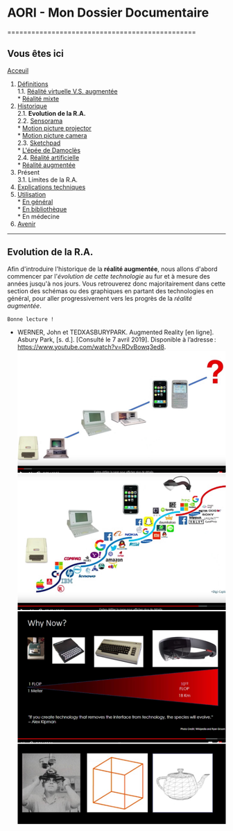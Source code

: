 # AORI - Mon Dossier Documentaire
===============================================

## Vous êtes ici  
[Acceuil](Introduction.md)

1. [Définitions](defintion.md)  
  1.1. [Réalité virtuelle V.S. augmentée](vs.md)    
         * [Réalité mixte](mixed.md)  
2. [Historique](Histoire.md)  
  2.1. **Evolution de la R.A.**  
  2.2. [Sensorama](sensorama.md)  
         * [Motion picture projector](premierei.md)   
         * [Motion picture camera](secondei.md)  
  2.3. [Sketchpad](logiciel.md)  
         * [L'épée de Damoclès](epee.md)  
  2.4. [Réalité artificielle](rearti.md)  
         * [Réalité augmentée](ra.md)  
3. Présent  
  3.1. Limites de la R.A.  
4. [Explications techniques](Fonctionnement.md)  
5. [Utilisation](utilisation.md)  
         * [En général](engeneral.md)  
         * [En bibliothèque](bibli.md)  
         * En médecine  
 6. [Avenir](Avenir.md)  

-----------------------------------------------
 
 **Evolution** de la R.A.
 ----------------------------------------------------------------------------------------------------------------------------------------
 Afin d'introduire l'historique de la __réalité augmentée__, nous allons d'abord commencer par l'*évolution de cette technologie* au fur et à mesure des années jusqu'à nos jours. Vous retrouverez donc majoritairement dans cette section des schémas ou des graphiques en partant des technologies en général, pour aller progressivement vers les progrès de la *réalité augmentée*.
 
 ````
 Bonne lecture !
 ````
 * WERNER, John et TEDXASBURYPARK. Augmented Reality [en ligne]. Asbury Park, [s. d.]. [Consulté le 7 avril 2019]. Disponible à l’adresse : https://www.youtube.com/watch?v=RDvBowq3ed8.  
 ![evo en general](/Images/evo1.JPG)  
 ![evo ra1](/Images/evo2.JPG)  
 ![evo RA2](/Images/evo4.JPG)  
 ![evoRA3](/Images/evo3.JPG)  
